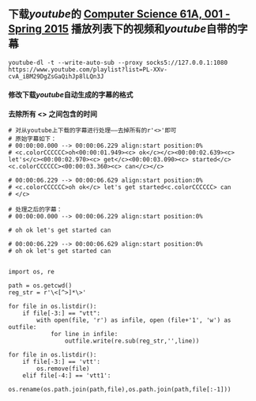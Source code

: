 ## 下载*youtube*的 [Computer Science 61A, 001 - Spring 2015](https://www.youtube.com/playlist?list=PL-XXv-cvA_iBM29DgZsGaQihJp8lLQn3J) 播放列表下的视频和*youtube*自带的字幕

`youtube-dl -t --write-auto-sub --proxy socks5://127.0.0.1:1080 https://www.youtube.com/playlist?list=PL-XXv-cvA_iBM29DgZsGaQihJp8lLQn3J`

#### 修改下载*youtube*自动生成的字幕的格式

**去除所有 <> 之间包含的时间**

```
# 对从youtube上下载的字幕进行处理——去掉所有的r'<>'即可
# 原始字幕如下：
# 00:00:00.000 --> 00:00:06.229 align:start position:0%
# <c.colorCCCCCC>oh<00:00:01.949><c> ok</c></c><00:00:02.639><c> let's</c><00:00:02.970><c> get</c><00:00:03.090><c> started</c><c.colorCCCCCC><00:00:03.360><c> can</c></c>

# 00:00:06.229 --> 00:00:06.629 align:start position:0%
# <c.colorCCCCCC>oh ok</c> let's get started<c.colorCCCCCC> can
# </c>

# 处理之后的字幕：
# 00:00:00.000 --> 00:00:06.229 align:start position:0%
 
# oh ok let's get started can

# 00:00:06.229 --> 00:00:06.629 align:start position:0%
# oh ok let's get started can


import os, re

path = os.getcwd()
reg_str = r'\<[^>]*\>'

for file in os.listdir():
    if file[-3:] == "vtt":
        with open(file, 'r') as infile, open (file+'1', 'w') as outfile:
            for line in infile:
                outfile.write(re.sub(reg_str,'',line))

for file in os.listdir():
    if file[-3:] == 'vtt':
        os.remove(file)
    elif file[-4:] == 'vtt1':
        os.rename(os.path.join(path,file),os.path.join(path,file[:-1]))
```